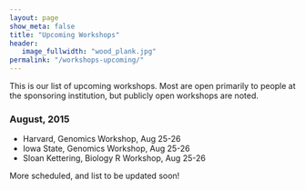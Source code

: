 ```yaml
---
layout: page
show_meta: false
title: "Upcoming Workshops"
header:
   image_fullwidth: "wood_plank.jpg"
permalink: "/workshops-upcoming/"
---
```


This is our list of upcoming workshops. Most are open primarily
to people at the sponsoring institution, but publicly open workshops
are noted. 

### August, 2015
 
- Harvard, Genomics Workshop, Aug 25-26
- Iowa State, Genomics Workshop, Aug 25-26
- Sloan Kettering, Biology R Workshop, Aug 25-26

More scheduled, and list to be updated soon!